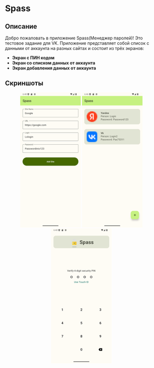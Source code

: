# Spass

## Описание

Добро пожаловать в приложение Spass(Менеджер паролей)! Это тестовое задание для VK. Приложение представляет собой список с данными от аккаунта на разных сайтах и состоит из трёх экранов:

- **Экран с ПИН кодом**
- **Экран со списком данных от аккаунта**
- **Экран добавления данных от аккаунта**

## Скриншоты

<p align="center">
  <img src="./screens/add_screen.png" width="200" alt="Image 1">
  <img src="./screens/main_screen.png" width="200" alt="Image 2">
  <img src="./screens/auth_screen.png" width="200" alt="Image 3">
</p>
